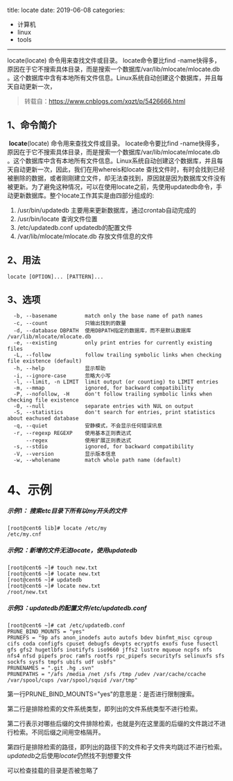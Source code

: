 title: locate
date: 2019-06-08
categories:
- 计算机
- linux
- tools


---



locate(locate) 命令用来查找文件或目录。 locate命令要比find -name快得多，原因在于它不搜索具体目录，而是搜索一个数据库/var/lib/mlocate/mlocate.db 。这个数据库中含有本地所有文件信息。Linux系统自动创建这个数据库，并且每天自动更新一次，



> 转载自：<https://www.cnblogs.com/xqzt/p/5426666.html>

## 1、命令简介

​        **locate**(locate) 命令用来查找文件或目录。 locate命令要比find -name快得多，原因在于它不搜索具体目录，而是搜索一个数据库/var/lib/mlocate/mlocate.db 。这个数据库中含有本地所有文件信息。Linux系统自动创建这个数据库，并且每天自动更新一次，因此，我们在用whereis和locate 查找文件时，有时会找到已经被删除的数据，或者刚刚建立文件，却无法查找到，原因就是因为数据库文件没有被更新。为了避免这种情况，可以在使用locate之前，先使用updatedb命令，手动更新数据库。整个locate工作其实是由四部分组成的:

1. /usr/bin/updatedb   主要用来更新数据库，通过crontab自动完成的
2. /usr/bin/locate         查询文件位置
3. /etc/updatedb.conf   updatedb的配置文件
4. /var/lib/mlocate/mlocate.db  存放文件信息的文件

## 2、用法

```
locate [OPTION]... [PATTERN]...
```

## 3、选项

```
  -b, --basename         match only the base name of path names
  -c, --count            只输出找到的数量
  -d, --database DBPATH  使用DBPATH指定的数据库，而不是默认数据库 /var/lib/mlocate/mlocate.db
  -e, --existing         only print entries for currently existing files
  -L, --follow           follow trailing symbolic links when checking file existence (default)
  -h, --help             显示帮助
  -i, --ignore-case      忽略大小写
  -l, --limit, -n LIMIT  limit output (or counting) to LIMIT entries
  -m, --mmap             ignored, for backward compatibility
  -P, --nofollow, -H     don't follow trailing symbolic links when checking file existence
  -0, --null             separate entries with NUL on output
  -S, --statistics       don't search for entries, print statistics about eachused database
  -q, --quiet            安静模式，不会显示任何错误讯息
  -r, --regexp REGEXP    使用基本正则表达式
      --regex            使用扩展正则表达式
  -s, --stdio            ignored, for backward compatibility
  -V, --version          显示版本信息
  -w, --wholename        match whole path name (default)
```

# 4、示例

##### 示例1： 搜索etc目录下所有以my开头的文件

```
[root@cent6 lib]# locate /etc/my
/etc/my.cnf
```

##### 示例2：新增的文件无法locate，使用updatedb

```
[root@cent6 ~]# touch new.txt
[root@cent6 ~]# locate new.txt
[root@cent6 ~]# updatedb
[root@cent6 ~]# locate new.txt
/root/new.txt
```

##### 示例3：updatedb的配置文件/etc/updatedb.conf

```
[root@cent6 ~]# cat /etc/updatedb.conf 
PRUNE_BIND_MOUNTS = "yes"
PRUNEFS = "9p afs anon_inodefs auto autofs bdev binfmt_misc cgroup cifs coda configfs cpuset debugfs devpts ecryptfs exofs fuse fusectl gfs gfs2 hugetlbfs inotifyfs iso9660 jffs2 lustre mqueue ncpfs nfs nfs4 nfsd pipefs proc ramfs rootfs rpc_pipefs securityfs selinuxfs sfs sockfs sysfs tmpfs ubifs udf usbfs"
PRUNENAMES = ".git .hg .svn"
PRUNEPATHS = "/afs /media /net /sfs /tmp /udev /var/cache/ccache /var/spool/cups /var/spool/squid /var/tmp"
```

第一行PRUNE_BIND_MOUNTS="yes"的意思是：是否进行限制搜索。

第二行是排除检索的文件系统类型，即列出的文件系统类型不进行检索。

第二行表示对哪些后缀的文件排除检索，也就是列在这里面的后缀的文件跳过不进行检索。不同后缀之间用空格隔开。

第四行是排除检索的路径，即列出的路径下的文件和子文件夹均跳过不进行检索。*updatedb*之后使用*locate*仍然找不到想要文件

可以检查挂载的目录是否被忽略了